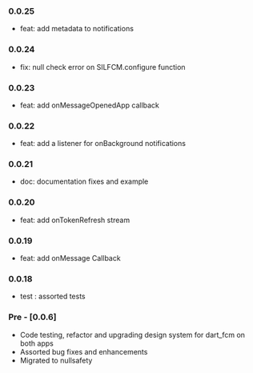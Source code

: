### 0.0.25

- feat: add metadata to notifications
### 0.0.24

- fix: null check error on SILFCM.configure function

### 0.0.23

- feat: add onMessageOpenedApp callback

### 0.0.22

- feat: add a listener for onBackground notifications

### 0.0.21

- doc: documentation fixes and example

### 0.0.20

- feat: add onTokenRefresh stream

### 0.0.19

- feat: add onMessage Callback

### 0.0.18

- test : assorted tests

### Pre - [0.0.6] 

- Code testing, refactor and upgrading design system for dart_fcm on both apps
- Assorted bug fixes and enhancements
- Migrated to nullsafety
